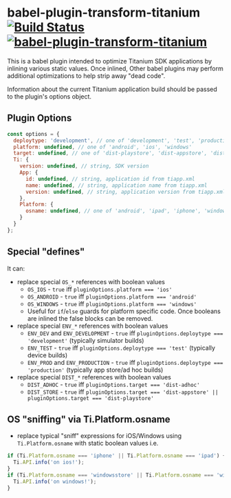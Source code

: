 
# babel-plugin-transform-titanium [![Build Status](https://jenkins.appcelerator.org/buildStatus/icon?job=titanium-sdk%2Fbabel-plugin-transform-titanium%2Fmaster)](https://jenkins.appcelerator.org/job/titanium-sdk/job/babel-plugin-transform-titanium/job/master/) [![babel-plugin-transform-titanium](https://img.shields.io/npm/v/babel-plugin-transform-titanium.png)](https://www.npmjs.com/package/babel-plugin-transform-titanium)

This is a babel plugin intended to optimize Titanium SDK applications by inlining various static values. Once inlined, Other babel plugins may perform additional optimizations to help strip away "dead code".

Information about the current Titanium application build should be passed to the plugin's options object.

## Plugin Options

```javascript
const options = {
  deploytype: 'development', // one of 'development', 'test', 'production'
  platform: undefined, // one of 'android', 'ios', 'windows'
  target: undefined, // one of 'dist-playstore', 'dist-appstore', 'dist-adhoc', null/undefined
  Ti: {
    version: undefined, // string, SDK version
    App: {
      id: undefined, // string, application id from tiapp.xml
      name: undefined, // string, application name from tiapp.xml
      version: undefined, // string, application version from tiapp.xml
    },
    Platform: {
      osname: undefined, // one of 'android', 'ipad', 'iphone', 'windowsphone', 'windowsstore'
    }
  }
};
```

## Special "defines"

It can:

- replace special `OS_*` references with boolean values
  - `OS_IOS` - `true` iff `pluginOptions.platform === 'ios'`
  - `OS_ANDROID` - `true` iff `pluginOptions.platform === 'android'`
  - `OS_WINDOWS` - `true` iff `pluginOptions.platform === 'windows'`
  - Useful for `if`/`else` guards for platform specific code. Once booleans are inlined the false blocks can be removed.
- replace special `ENV_*` references with boolean values
  - `ENV_DEV` and `ENV_DEVELOPMENT` - `true` iff `pluginOptions.deploytype === 'development'` (typically simulator builds)
  - `ENV_TEST` - `true` iff `pluginOptions.deploytype === 'test'` (typically device builds)
  - `ENV_PROD` and `ENV_PRODUCTION` - `true` iff `pluginOptions.deploytype === 'production'` (typically app store/ad hoc builds)
- replace special `DIST_*` references with boolean values
  - `DIST_ADHOC` - `true` iff `pluginOptions.target === 'dist-adhoc'`
  - `DIST_STORE` - `true` iff `pluginOptions.target === 'dist-appstore' || pluginOptions.target === 'dist-playstore'`

## OS "sniffing" via Ti.Platform.osname

- replace typical "sniff" expressions for iOS/Windows using `Ti.Platform.osname` with static boolean values
i.e.

```javascript
if (Ti.Platform.osname === 'iphone' || Ti.Platform.osname === 'ipad') {
  Ti.API.info('on ios!');
}
if (Ti.Platform.osname === 'windowsstore' || Ti.Platform.osname === 'windowsphone') {
  Ti.API.info('on windows!');
}
```
